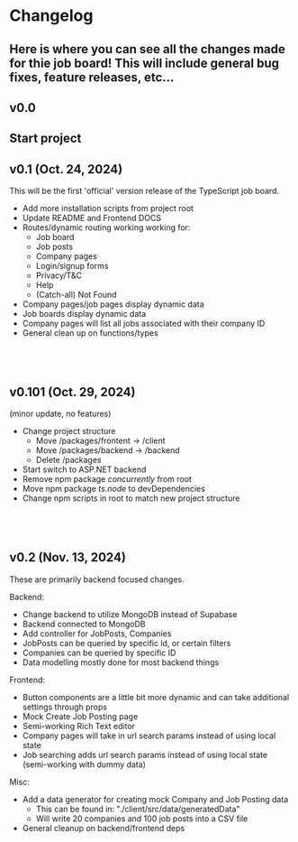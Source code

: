 # Changelog

Here is where you can see all the changes made for thie job board!
This will include general bug fixes, feature releases, etc...
---
## v0.0

Start project
&nbsp;
---
## v0.1 (Oct. 24, 2024)

This will be the first 'official' version release of the TypeScript job board.
+ Add more installation scripts from project root
+ Update README and Frontend DOCS
+ Routes/dynamic routing working working for: 
    + Job board
    + Job posts
    + Company pages
    + Login/signup forms
    + Privacy/T&C
    + Help
    + (Catch-all) Not Found
+ Company pages/job pages display dynamic data
+ Job boards display dynamic data
+ Company pages will list all jobs associated with their company ID
+ General clean up on functions/types

&nbsp;
---
## v0.101 (Oct. 29, 2024)

(minor update, no features)
+ Change project structure
    + Move /packages/frontent -> /client
    + Move /packages/backend -> /backend
    + Delete /packages
+ Start switch to ASP.NET backend
+ Remove npm package _concurrently_ from root
+ Move npm package _ts.node_ to devDependencies
+ Change npm scripts in root to match new project structure

&nbsp;
---
## v0.2 (Nov. 13, 2024)

These are primarily backend focused changes.

Backend:
+ Change backend to utilize MongoDB instead of Supabase
+ Backend connected to MongoDB
+ Add controller for JobPosts, Companies
+ JobPosts can be queried by specific id, or certain filters
+ Companies can be queried by specific ID
+ Data modelling mostly done for most backend things

Frontend:
+ Button components are a little bit more dynamic and can take additional settings through props
+ Mock Create Job Posting page
+ Semi-working Rich Text editor
+ Company pages will take in url search params instead of using local state
+ Job searching adds url search params instead of using local state (semi-working with dummy data)

Misc:
+ Add a data generator for creating mock Company and Job Posting data
    + This can be found in: "./client/src/data/generatedData"
    + Will write 20 companies and 100 job posts into a CSV file
+ General cleanup on backend/frontend deps